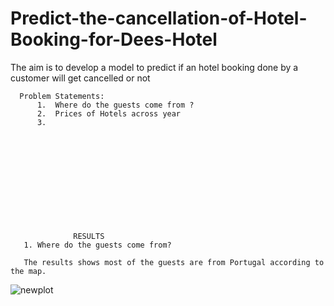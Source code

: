 # Predict-the-cancellation-of-Hotel-Booking-for-Dees-Hotel

The aim is to develop a model to predict if an hotel booking done by a customer will get cancelled or not

      Problem Statements:
          1.  Where do the guests come from ?
          2.  Prices of Hotels across year
          3. 
          











                  RESULTS
       1. Where do the guests come from?
       
       The results shows most of the guests are from Portugal according to the map. 
![newplot](https://user-images.githubusercontent.com/64482231/200973848-e7bd837f-eee9-40da-bd42-1d6ed943afbb.png)
